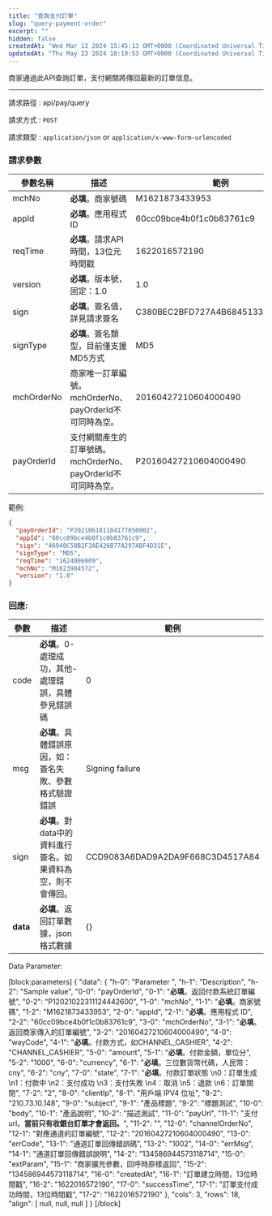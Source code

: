 ```yaml
---
title: "查詢支付訂單"
slug: "query-payment-order"
excerpt: ""
hidden: false
createdAt: "Wed Mar 13 2024 15:45:13 GMT+0000 (Coordinated Universal Time)"
updatedAt: "Thu May 23 2024 10:19:53 GMT+0000 (Coordinated Universal Time)"
---
```

商家通過此API查詢訂單，支付網關將傳回最新的訂單信息。

***

請求路徑 : api/pay/query

請求方式 : `POST`

請求類型 : `application/json` or `application/x-www-form-urlencoded`

### 請求參數

| 參數名稱       | 描述                                       | 範例                               |
| ---------- | ---------------------------------------- | -------------------------------- |
| mchNo      | **必填**。商家號碼                              | M1621873433953                   |
| appId      | **必填**。應用程式 ID                           | 60cc09bce4b0f1c0b83761c9         |
| reqTime    | **必填**。請求API時間，13位元時間戳                   | 1622016572190                    |
| version    | **必填**。版本號，固定：1.0                        | 1.0                              |
| sign       | **必填**。簽名值，詳見請求簽名                        | C380BEC2BFD727A4B6845133519F3AD6 |
| signType   | **必填**。簽名類型，目前僅支援MD5方式                   | MD5                              |
| mchOrderNo | 商家唯一訂單編號。mchOrderNo、payOrderId不可同時為空。    | 20160427210604000490             |
| payOrderId | 支付網關產生的訂單號碼。mchOrderNo、payOrderId不可同時為空。 | P20160427210604000490            |

範例:

```json request body
{
  "payOrderId": "P202106181104177050002",
  "appId": "60cc09bce4b0f1c0b83761c9",
  "sign": "46940C58B2F3AE426B77A297ABF4D31E",
  "signType": "MD5",
  "reqTime": "1624006009",
  "mchNo": "M1623984572",
  "version": "1.0"
}
```

### 回應:

| 參數       | 描述                                 | 範例                               |
| -------- | ---------------------------------- | -------------------------------- |
| code     | **必填**。0-處理成功，其他-處理錯誤，具體參見錯誤碼      | 0                                |
| msg      | **必填**。具體錯誤原因，如：簽名失敗、參數格式驗證錯誤      | Signing failure                  |
| sign     | **必填**。對data中的資料進行簽名。如果資料為空，則不會傳回。 | CCD9083A6DAD9A2DA9F668C3D4517A84 |
| **data** | **必填**。返回訂單數據，json格式數據             | {}                               |

Data Parameter:

[block:parameters]
{
  "data": {
    "h-0": "Parameter ",
    "h-1": "Description",
    "h-2": "Sample value",
    "0-0": "payOrderId",
    "0-1": "**必填**。返回付款系統訂單編號",
    "0-2": "P12021022311124442600",
    "1-0": "mchNo",
    "1-1": "**必填**。商家號碼",
    "1-2": "M1621873433953",
    "2-0": "appId",
    "2-1": "**必填**。應用程式 ID",
    "2-2": "60cc09bce4b0f1c0b83761c9",
    "3-0": "mchOrderNo",
    "3-1": "**必填**。返回商家傳入的訂單編號",
    "3-2": "20160427210604000490",
    "4-0": "wayCode",
    "4-1": "**必填**。付款方式，如CHANNEL_CASHIER",
    "4-2": "CHANNEL_CASHIER",
    "5-0": "amount",
    "5-1": "**必填**。付款金額，單位分",
    "5-2": "1000",
    "6-0": "currency",
    "6-1": "**必填**。三位數貨幣代碼，人民幣：cny",
    "6-2": "cny",
    "7-0": "state",
    "7-1": "**必填**。付款訂單狀態  \n0：訂單生成  \n1：付款中  \n2：支付成功  \n3：支付失敗  \n4：取消  \n5：退款  \n6：訂單關閉",
    "7-2": "2",
    "8-0": "clientIp",
    "8-1": "用戶端 IPV4 位址",
    "8-2": "210.73.10.148",
    "9-0": "subject",
    "9-1": "產品標題",
    "9-2": "標題測試",
    "10-0": "body",
    "10-1": "產品說明",
    "10-2": "描述測試",
    "11-0": "payUrl",
    "11-1": "支付url。**當前只有收銀台訂單才會返回。**",
    "11-2": "",
    "12-0": "channelOrderNo",
    "12-1": "對應通道的訂單編號",
    "12-2": "20160427210604000490",
    "13-0": "errCode",
    "13-1": "通道訂單回傳錯誤碼",
    "13-2": "1002",
    "14-0": "errMsg",
    "14-1": "通道訂單回傳錯誤說明",
    "14-2": "134586944573118714",
    "15-0": "extParam",
    "15-1": "商家擴充參數，回呼時原樣返回",
    "15-2": "134586944573118714",
    "16-0": "createdAt",
    "16-1": "訂單建立時間，13位時間戳",
    "16-2": "1622016572190",
    "17-0": "successTime",
    "17-1": "訂單支付成功時間，13位時間戳",
    "17-2": "1622016572190"
  },
  "cols": 3,
  "rows": 18,
  "align": [
    null,
    null,
    null
  ]
}
[/block]
